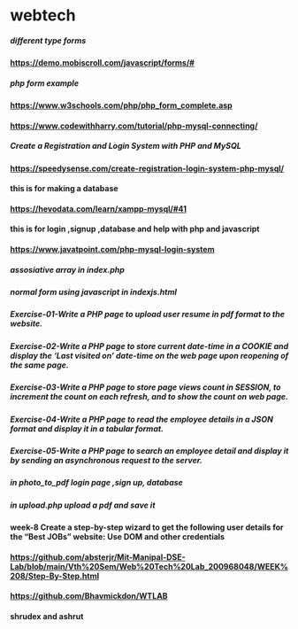 # webtech

##### different type forms
#### https://demo.mobiscroll.com/javascript/forms/#
##### php form example
#### https://www.w3schools.com/php/php_form_complete.asp

#### https://www.codewithharry.com/tutorial/php-mysql-connecting/

##### Create a Registration and Login System with PHP and MySQL
#### https://speedysense.com/create-registration-login-system-php-mysql/

#### this is for making  a database
#### https://hevodata.com/learn/xampp-mysql/#41

#### this is for login ,signup ,database and help with php and javascript
####  https://www.javatpoint.com/php-mysql-login-system

##### assosiative array in index.php 
##### normal form using javascript in indexjs.html
##### Exercise-01-Write a PHP page to upload user resume in pdf format to the website.
##### Exercise-02-Write a PHP page to store current date-time in a COOKIE and display the ‘Last visited on’ date-time on the web page upon reopening of the same page.  
##### Exercise-03-Write a PHP page to store page views count in SESSION, to increment the count on each refresh, and to show the count on web page.
##### Exercise-04-Write a PHP page to read the employee details in a JSON format and display it in a tabular format.
##### Exercise-05-Write a PHP page to search an employee detail and display it by sending an  asynchronous request to the server.
##### in photo_to_pdf login page ,sign up, database
##### in upload.php upload a pdf and save it

#### week-8 Create a step-by-step wizard to get the following user details for the “Best JOBs” website: Use DOM and other credentials 
#### https://github.com/absterjr/Mit-Manipal-DSE-Lab/blob/main/Vth%20Sem/Web%20Tech%20Lab_200968048/WEEK%208/Step-By-Step.html
#### https://github.com/Bhavmickdon/WTLAB
#### shrudex and ashrut

